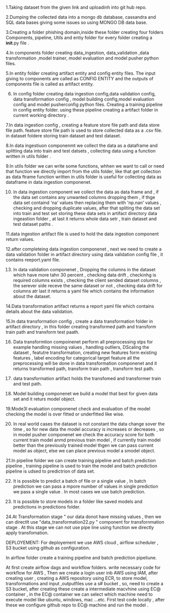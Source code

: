 1.Taking dataset from the given link and uploadinh into git hub repo.

2.Dumping the collected data into a mongo db database, cassandra and SQL data bases giving some issues so using MONGO DB data base.

3.Creating a folder phishing domain,inside these folder creating four folders Components, pipeline, Utils and entiy folder for every folder creating a __init__.py file .

4.In components folder creating data_ingestion, data_validation ,data transformation ,model trainer, model evaluation and model pusher python files.

5.In entity folder creating artifact entity and config entity files. The input giving to components are called as CONFIG ENTITY and the outputs of components file is called as artifact entity.

6. In config folder creating data ingestion config,data validation config, data transformation config , model building config,model evaluation config and model pusherconfig python files. Creating a training pipeline in config entity folder. using these pipeline creating a artifact folder in current working directory .

7.In data ingestion config , creating a feature store file path and data store file path. feature store file path is used to store collected data as  a .csv file. in dataset foldere storing train dataset and test dataset.

8.In data ingestiuon componenmt we collect the data as a dataframe and splitting data into train and test datsets , collecting data using a function written in utils folder .

9.In utils folder we can write some functions, whhen we want to call or need that function we directly import from the utils folder, like that get collection as data ftrame function written in utils folder is useful for collecting data as dataframe in data ingestion componenet.

10. In data ingestion component we collect the data as data frame and , if the data set contains any unwanted columns dropping them , if thge data set containd 'na' values then replacing them with 'np.nan' values , checking and dropping duplicate values, after that spliting the data set into train and test set storing these data sets in artifact directory data ingeastion folder , at last it returns whole data setr , train dataset and test dataset paths . 

11.data ingestion artifact file is used to hold the data ingestion component return values.

12.after completeing data ingestion componenet , next we need to create a data validation folder in artifact directory using data validation config file , it contains reeport.yaml file.

13. In data validation componenet , Dropping the columns in the dataset which have more tahn 30 percent , checking data drift , checkinhg is required columns exists , checking the client sended dataset columns , the serever side receve the same dataset or not , checking data drift for columns atr last it returns a yaml file which contains the information about the dataset.

14.Data transformation artifact returns a report yaml file which contains details about the data validation.

15.In data transformation config , create a data transformation folder in artifact directory , in this folder creating transformed path and transform train path and transform test paath.

16. Data transformtion compoinenet perform all preprocessing stps for example handling missing values , handling outliers, DScaling the dataset , featutre transformation, creating new features form existing features , label encoding for categorical target feature all the preprocessing will be done in data transformation componenet and it returns transformed path, transform train path , transform test path.

17. data transformation artifact holds the transfomed and transformer train and test path.

18. Model building componenet we build a model that best for given data set and it returs model object.

19.Mode3l evaluation componenet check and evaluation of the model checking the model is over fitted or underfitted like wise.

20. In real world cases the dataset is not constant the data change sover the time , so for new data the model accuracy is increases or decreases , so in model pusher componenet we check the accuracy score for both current train model anmd previous train model , if currently train model better than the previously trained model thgen we can pass current model as object, else we can place previous model a smodel object.

21.In pipeline folder we can create training pipeline and batch prediction pipeline , training pipeline is used to train the model and batch prediction pipeline is udsed to predictrion of data set.

22. It is possible to predict a batch of file or a single value , In batch prediction we can pass a mpore number of values in single prediction we pass a single value . In most cases we use batch prediction.

23. It is possible to store models in a folder like saved models and predictions in predictions folder.

24.At Transformation stage " our data donot have missing values , then we can directlt use "data_transformation22.py " component for transfornmation stage . At this stage we can not use pipe line using function we directly apply transfomation.

DEPLOYEMENT:
   For deployement we  use AWS cloud , airflow scheduler , S3 bucket using github as configuration.

   In airflow folder create a training pipeline and batch prediction pipeliune.

   At first create airflow dags and workflow folders. write necessary code for workflow for AWS , Then we create a login user inb AWS using IAM, after creating user , creating a AWS repository using ECR, to store model, transformations and input ,outputfiles use a s# bucket , so, need to create a S3 bucket, after creating these create a intermediate macvhine using EC@ container , in the EC@ container we can select which machine need to execute model like ubuntu, windows, mac ...etc.
   First test code locally , after these we configure github repo to EC@ machine and run the model .
   
   
   
   
   
   
   

